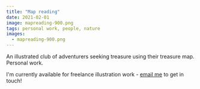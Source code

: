 ```yaml
---
title: "Map reading"
date: 2021-02-01
image: mapreading-900.png
tags: personal work, people, nature
images:
  - mapreading-900.png
---
```


An illustrated club of adventurers seeking treasure using their treasure map. Personal work.

I'm currently available for freelance illustration work - [email me](mailto:vicky.hughes@hotmail.com) to get in touch!
